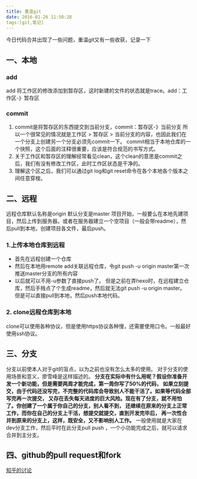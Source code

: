```yaml
---
title: 重温git
date: 2016-01-26 11:50:28
tags:[git,笔记]
---
```

今日代码合并出现了一些问题，重温git又有一些收获，记录一下
<!--more-->
## **一、本地**

### **add** 
add 将工作区的修改添加到暂存区，这时新建的文件的状态就是trace。add：工作区-》暂存区

### **commit**
1. commit是将暂存区的东西提交到当前分支，commit：暂存区-》当前分支
所以一个很常见的情况就是工作区 > 暂存区 > 当前分支的内容，也因此我们在一个分支上创建另一个分支必须先commit一下。
commit相当于本地仓库的一个快照，这个后面的注释很重要，应该是符合规范的书写方式。
2. 关于工作区和暂存区的理解经常看见clean，这个clean的意思是commit之后，我们有没有修改工作区，此时工作区状态是干净的。
3. 理解这个区之后，我们可以通过git log和git reset命令在各个本地各个版本之间任意穿梭。

## **二、远程**
远程仓库默认名称是origin 默认分支是master
项目开始，一般要么在本地先建项目，然后上传到服务器。或者在服务器建立一个空项目（一般会带readme），然后pull到本地，创建项目各文件，最后push。
### **1.上传本地仓库到远程**
- 首先在远程创建一个仓库
- 然后在本地用remote add关联远程仓库，令git push -u origin master第一次推送master分支的所有内容
- 以后就可以不用-u参数了直接push了。
但是之前在弄hexo时，在远程建立仓库，然后手贱点了个生成readme，然后就无法git push -u origin master。 但是可以直接pull到本地，然后push本地代码。

### **2. clone远程仓库到本地**
clone可以使用各种协议，但是使用https协议各种慢，还需要使用口令。一般最好使用ssh协议。
## **三、分支**
分支以前使本人对于git的盲点，以为之前也没有怎么太多的使用。
对于分支的使用场景和意义，廖雪峰是这样描述的。
**分支在实际中有什么用呢？假设你准备开发一个新功能，但是需要两周才能完成，第一周你写了50%的代码，
如果立刻提交，由于代码还没写完，不完整的代码库会导致别人不能干活了。如果等代码全部写完再一次提交，
又存在丢失每天进度的巨大风险。现在有了分支，就不用怕了。你创建了一个属于你自己的分支，别人看不到，
还继续在原来的分支上正常工作，而你在自己的分支上干活，想提交就提交，直到开发完毕后，
再一次性合并到原来的分支上，这样，既安全，又不影响别人工作。**
一般使用就是大家在dev分支工作，然后平时在此分支pull push ，一个小功能完成之后，就可以请求合并到主分支。


## **四、github的pull request和fork**
[知乎的讨论](https://www.zhihu.com/question/21682976)
